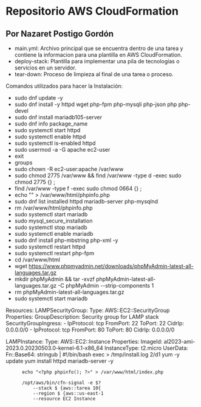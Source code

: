 # Repositorio AWS CloudFormation 
## Por Nazaret Postigo Gordón
- main.yml: Archivo principal que se encuentra dentro de una tarea y contiene la informacion para una plantilla en AWS CloudFormation.
- deploy-stack: Plantilla para implementar una pila de tecnologías o servicios en un servidor.
- tear-down: Proceso de limpieza al final de una tarea o proceso.

Comandos utilizados para hacer la Instalación:
- sudo dnf update -y
- sudo dnf install -y httpd wget php-fpm php-mysqli php-json php php-devel
- sudo dnf install mariadb105-server
- sudo dnf info package_name
- sudo systemctl start httpd
- sudo systemctl enable httpd
- sudo systemctl is-enabled httpd
- sudo usermod -a -G apache ec2-user
- exit
- groups
- sudo chown -R ec2-user:apache /var/www
- sudo chmod 2775 /var/www && find /var/www -type d -exec sudo chmod 2775 {} \;
- find /var/www -type f -exec sudo chmod 0664 {} \;
- echo "<?php phpinfo(); ?>" > /var/www/html/phpinfo.php
- sudo dnf list installed httpd mariadb-server php-mysqlnd
- rm /var/www/html/phpinfo.php
- sudo systemctl start mariadb
- sudo mysql_secure_installation
- sudo systemctl stop mariadb
- sudo systemctl enable mariadb
- sudo dnf install php-mbstring php-xml -y
- sudo systemctl restart httpd
- sudo systemctl restart php-fpm
- cd /var/www/html
- wget https://www.phpmyadmin.net/downloads/phpMyAdmin-latest-all-languages.tar.gz
- mkdir phpMyAdmin && tar -xvzf phpMyAdmin-latest-all-languages.tar.gz -C phpMyAdmin --strip-components 1
- rm phpMyAdmin-latest-all-languages.tar.gz
- sudo systemctl start mariadb

Resources:
  LAMPSecurityGroup:
    Type: AWS::EC2::SecurityGroup
    Properties:
      GroupDescription: Security group for LAMP stack
      SecurityGroupIngress:
        - IpProtocol: tcp
          FromPort: 22
          ToPort: 22
          CidrIp: 0.0.0.0/0
        - IpProtocol: tcp
          FromPort: 80
          ToPort: 80
          CidrIp: 0.0.0.0/0

  LAMPInstance:
    Type: AWS::EC2::Instance
    Properties:
      ImageId: al2023-ami-2023.0.20230503.0-kernel-6.1-x86_64
      InstanceType: t2.micro
      UserData:
        Fn::Base64: stringub |
          #!/bin/bash
          exec > /tmp/install.log 2/d1
          yum -y update
          yum install httpd mariadb-server -y

          echo "<?php phpinfo(); ?>" > /var/www/html/index.php

          /opt/aws/bin/cfn-signal -e $? 
              --stack $ {aws::tarea 10{
              --region $ {aws::us-east-1
              --resource EC2 Instance
              
